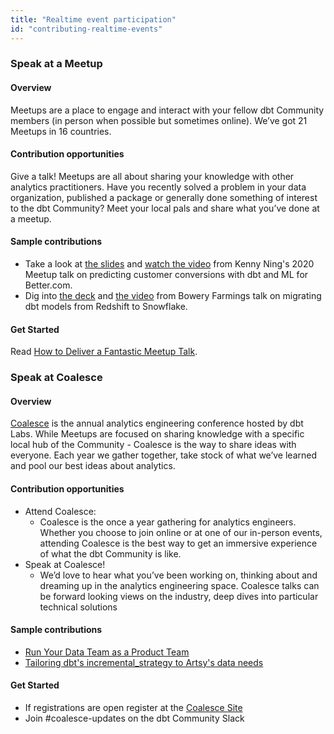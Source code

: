 ```yaml
---
title: "Realtime event participation"
id: "contributing-realtime-events"
---
```


### Speak at a Meetup

#### Overview

Meetups are a place to engage and interact with your fellow dbt Community members (in person when possible but sometimes online). We’ve got 21 Meetups in 16 countries.

#### Contribution opportunities

Give a talk! Meetups are all about sharing your knowledge with other analytics practitioners. Have you recently solved a problem in your data organization, published a package or generally done something of interest to the dbt Community? Meet your local pals and share what you’ve done at a meetup.

#### Sample contributions

- Take a look at [the slides](https://docs.google.com/presentation/d/1iqVjzxxRggMnRoI40ku88miDKw795djpKV_v4bbLpPE/edit#slide=id.g553a984de0_0_19) and [watch the video](https://www.youtube.com/watch?v=BF7HH8JDUS0) from Kenny Ning's 2020 Meetup talk on predicting customer conversions with dbt and ML for Better.com.
- Dig into [the deck](https://docs.google.com/presentation/d/1wE8NSkFPLFKGQ8fvFUUKoZFVoUhws_FhFip-9mDhoPU/edit#slide=id.p) and [the video](https://www.youtube.com/watch?v=VhH614WVufM) from Bowery Farmings talk on migrating dbt models from Redshift to Snowflake.

#### Get Started

Read [How to Deliver a Fantastic Meetup Talk](https://www.getdbt.com/community/speaking-at-a-meetup/).

### Speak at Coalesce

#### Overview

[Coalesce](https://coalesce.getdbt.com/) is the annual analytics engineering conference hosted by dbt Labs. While Meetups are focused on sharing knowledge with a specific local hub of the Community - Coalesce is the way to share ideas with everyone. Each year we gather together, take stock of what we’ve learned and pool our best ideas about analytics.

#### Contribution opportunities

- Attend Coalesce:
  - Coalesce is the once a year gathering for analytics engineers. Whether you choose to join online or at one of our in-person events, attending Coalesce is the best way to get an immersive experience of what the dbt Community is like.
- Speak at Coalesce!
  - We’d love to hear what you’ve been working on, thinking about and dreaming up in the analytics engineering space. Coalesce talks can be forward looking views on the industry, deep dives into particular technical solutions

#### Sample contributions

- [Run Your Data Team as a Product Team](https://www.getdbt.com/coalesce-2020/run-your-data-team-as-a-product-team/)
- [Tailoring dbt's incremental_strategy to Artsy's data needs](https://www.getdbt.com/coalesce-2021/tailoring-dbts-incremental-strategy-to-artsys-data-needs/)

#### Get Started

- If registrations are open register at the [Coalesce Site](https://coalesce.getdbt.com/)
- Join #coalesce-updates on the dbt Community Slack
